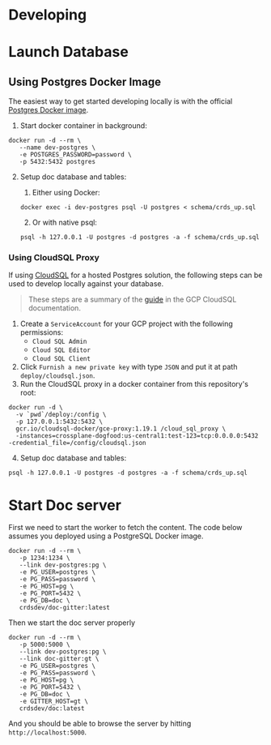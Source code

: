 # Developing

# Launch Database

## Using Postgres Docker Image

The easiest way to get started developing locally is with the official [Postgres
Docker image](https://hub.docker.com/_/postgres).

1. Start docker container in background:

```
docker run -d --rm \
   --name dev-postgres \
   -e POSTGRES_PASSWORD=password \
   -p 5432:5432 postgres
```

2. Setup doc database and tables:

   1. Either using Docker:
   ```
   docker exec -i dev-postgres psql -U postgres < schema/crds_up.sql
   ```

   2. Or with native psql:
   ```
   psql -h 127.0.0.1 -U postgres -d postgres -a -f schema/crds_up.sql
   ```

### Using CloudSQL Proxy

If using [CloudSQL](https://cloud.google.com/sql) for a hosted Postgres
solution, the following steps can be used to develop locally against your
database.

> These steps are a summary of the
> [guide](https://cloud.google.com/sql/docs/postgres/connect-admin-proxy#docker-proxy-image)
> in the GCP CloudSQL documentation.

1. Create a `ServiceAccount` for your GCP project with the following
   permissions:
    - `Cloud SQL Admin`
    - `Cloud SQL Editor`
    - `Cloud SQL Client`
2. Click `Furnish a new private key` with type `JSON` and put it at path
   `deploy/cloudsql.json`.
3. Run the CloudSQL proxy in a docker container from this repository's root:

```
docker run -d \
  -v `pwd`/deploy:/config \
  -p 127.0.0.1:5432:5432 \
  gcr.io/cloudsql-docker/gce-proxy:1.19.1 /cloud_sql_proxy \
  -instances=crossplane-dogfood:us-central1:test-123=tcp:0.0.0.0:5432 -credential_file=/config/cloudsql.json
```

4. Setup doc database and tables:

```
psql -h 127.0.0.1 -U postgres -d postgres -a -f schema/crds_up.sql
```

# Start Doc server

First we need to start the worker to fetch the content. The code below assumes you deployed using a PostgreSQL Docker image.
```
docker run -d --rm \
   -p 1234:1234 \
   --link dev-postgres:pg \
   -e PG_USER=postgres \
   -e PG_PASS=password \
   -e PG_HOST=pg \
   -e PG_PORT=5432 \
   -e PG_DB=doc \
   crdsdev/doc-gitter:latest
```

Then we start the doc server properly
```
docker run -d --rm \
   -p 5000:5000 \
   --link dev-postgres:pg \
   --link doc-gitter:gt \
   -e PG_USER=postgres \
   -e PG_PASS=password \
   -e PG_HOST=pg \
   -e PG_PORT=5432 \
   -e PG_DB=doc \
   -e GITTER_HOST=gt \
   crdsdev/doc:latest
```
And you should be able to browse the server by hitting `http://localhost:5000`.